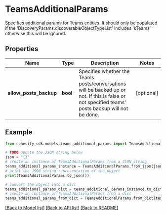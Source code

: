 # TeamsAdditionalParams

Specifies additional params for Teams entities. It should only be populated if the 'DiscoveryParams.discoverableObjectTypeList' includes 'kTeams' otherwise this will be ignored.

## Properties

Name | Type | Description | Notes
------------ | ------------- | ------------- | -------------
**allow_posts_backup** | **bool** | Specifies whether the Teams posts/conversations will be backed up or not. If this is false or not specified teams&#39; posts backup will not be done. | [optional] 

## Example

```python
from cohesity_sdk.models.teams_additional_params import TeamsAdditionalParams

# TODO update the JSON string below
json = "{}"
# create an instance of TeamsAdditionalParams from a JSON string
teams_additional_params_instance = TeamsAdditionalParams.from_json(json)
# print the JSON string representation of the object
print(TeamsAdditionalParams.to_json())

# convert the object into a dict
teams_additional_params_dict = teams_additional_params_instance.to_dict()
# create an instance of TeamsAdditionalParams from a dict
teams_additional_params_from_dict = TeamsAdditionalParams.from_dict(teams_additional_params_dict)
```
[[Back to Model list]](../README.md#documentation-for-models) [[Back to API list]](../README.md#documentation-for-api-endpoints) [[Back to README]](../README.md)


